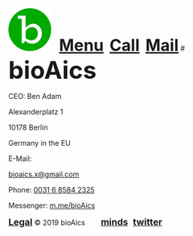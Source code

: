 <head>
<link rel="apple-touch-icon" sizes="180x180" href="/apple-touch-icon.png">
<link rel="icon" type="image/png" sizes="32x32" href="/favicon-32x32.png">
<link rel="icon" type="image/png" sizes="16x16" href="/favicon-16x16.png">
<link rel="manifest" href="/site.webmanifest">
  
<!-- Global site tag (gtag.js) - Google Analytics -->
<script async src="https://www.googletagmanager.com/gtag/js?id=UA-147147534-1"></script>
<script>
  window.dataLayer = window.dataLayer || [];
  function gtag(){dataLayer.push(arguments);}
  gtag('js', new Date());
  gtag('config', 'UA-147147534-1');
</script>
</head>
<a href="https://bioaics.github.io"><img width="85px" src="/bioAics.svg"></a>&nbsp;&nbsp;&nbsp;&nbsp;<strong><font size="6"><a href="https://bioaics.github.io/menu">Menu</a></font></strong>&nbsp;&nbsp;&nbsp;<strong><font size="6"><a href="tel:+31685842325">Call</a></font></strong>&nbsp;&nbsp;&nbsp;<strong><font size="6"><a href="mailto:bioaics.x@gmail.com">Mail</a></font></strong>
# <strong><font size="7">bioAics</font></strong>
<p>CEO: Ben Adam </p>
<p>Alexanderplatz 1</p>
<p>10178 Berlin</p>
<p>Germany in the EU</p>
<p>E-Mail: </p><a href="bioaics.x@gmail.com">bioaics.x@gmail.com</a>
<p>Phone: <a href="tel:+31685842325">0031 6 8584 2325</a></p>
Messenger: <a href="https://m.me/bioAics">m.me/bioAics</a>

<strong><font size="4"><a href="https://bioaics.github.io/legal">Legal</a></font></strong> © 2019 bioAics &nbsp;&nbsp;&nbsp;&nbsp;&nbsp;&nbsp;&nbsp;<strong><font size="4"><a href="https://www.minds.com/bioaics" target="_blank">minds</a></font> &nbsp; <font size="4"><a href="https://twitter.com/bioAics" target="_blank">twitter</a></font></strong>
